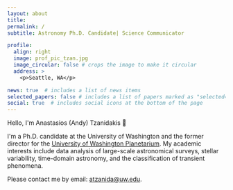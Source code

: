 ```yaml
---
layout: about
title: 
permalink: /
subtitle: Astronomy Ph.D. Candidate| Science Communicator

profile:
  align: right
  image: prof_pic_tzan.jpg
  image_circular: false # crops the image to make it circular
  address: >
    <p>Seattle, WA</p>

news: true  # includes a list of news items
selected_papers: false # includes a list of papers marked as "selected={true}"
social: true  # includes social icons at the bottom of the page
---
```

Hello, I'm Anastasios (Andy) Tzanidakis 👋 

I'm a Ph.D. candidate at the University of Washington and the former director for the [University of Washington Planetarium](https://astro.washington.edu/uw-planetarium). My academic interests include data analysis of large-scale astronomical surveys, stellar variability, time-domain astronomy, and the classification of transient phenomena.

Please contact me by email: [atzanida@uw.edu](mailto:atzanida@uw.edu).